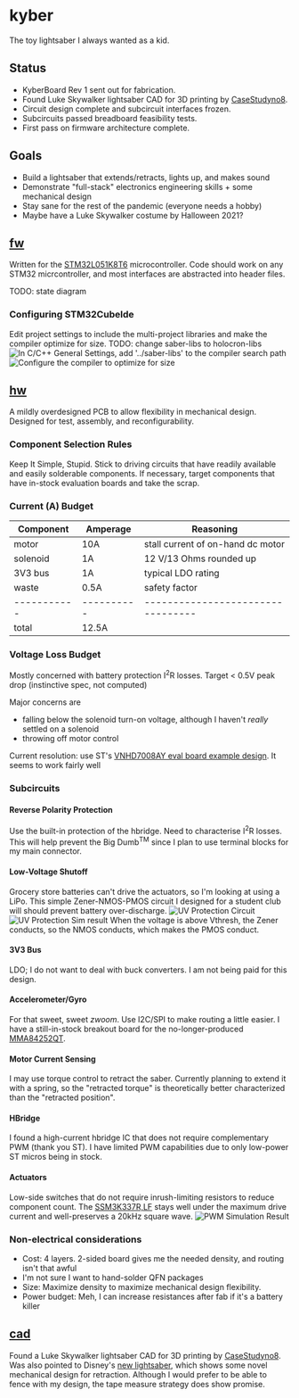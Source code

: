 # kyber
The toy lightsaber I always wanted as a kid.

## Status
* KyberBoard Rev 1 sent out for fabrication.
* Found Luke Skywalker lightsaber CAD for 3D printing by [CaseStudyno8](https://www.thingiverse.com/thing:1263192/files).
* Circuit design complete and subcircuit interfaces frozen.
* Subcircuits passed breadboard feasibility tests.
* First pass on firmware architecture complete.

## Goals
- Build a lightsaber that extends/retracts, lights up, and makes sound
- Demonstrate "full-stack" electronics engineering skills + some mechanical design
- Stay sane for the rest of the pandemic (everyone needs a hobby)
- Maybe have a Luke Skywalker costume by Halloween 2021?

## [fw](fw/)
Written for the [STM32L051K8T6](hw/KyberBoard/symbol-datasheets/stm32l051t8.pdf) microcontroller. Code should work on any STM32 micrcontroller, and most interfaces are abstracted into header files.

TODO: state diagram

### Configuring STM32CubeIde
Edit project settings to include the multi-project libraries and make the compiler optimize for size. TODO: change saber-libs to holocron-libs
![In C/C++ General Settings, add '../saber-libs' to the compiler search path](images-for-docs/include-hardware-h.png)
![Configure the compiler to optimize for size](images-for-docs/compiler-settings.png)

## [hw](hw/)
A mildly overdesigned PCB to allow flexibility in mechanical design. Designed for test, assembly, and reconfigurability.

### Component Selection Rules
Keep It Simple, Stupid. Stick to driving circuits that have readily available and easily solderable components. If necessary, target components that have in-stock evaluation boards and take the scrap.

### Current (A) Budget
|Component  |Amperage  |Reasoning                        |
|-----------|----------|---------------------------------|
|motor      |10A       |stall current of on-hand dc motor|
|solenoid   |1A        |12 V/13 Ohms rounded up          |
|3V3 bus    |1A        |typical LDO rating               |
|waste      |0.5A      |safety factor                    |
|-----------|----------|---------------------------------|
|total      |12.5A     |                                 |

### Voltage Loss Budget
Mostly concerned with battery protection I<sup>2</sup>R losses. Target < 0.5V peak drop (instinctive spec, not computed)

Major concerns are
- falling below the solenoid turn-on voltage, although I haven't _really_ settled on a solenoid
- throwing off motor control

Current resolution: use ST's [VNHD7008AY eval board example design](reference-manuals/en-vnhd7008ay.pdf). It seems to work fairly well

### Subcircuits
#### Reverse Polarity Protection
Use the built-in protection of the hbridge. Need to characterise I<sup>2</sup>R losses. This will help prevent the Big Dumb<sup>TM</sup> since I plan to use terminal blocks for my main connector.
#### Low-Voltage Shutoff
Grocery store batteries can't drive the actuators, so I'm looking at using a LiPo. This simple Zener-NMOS-PMOS circuit I designed for a student club will should prevent battery over-discharge.
![UV Protection Circuit](images-for-docs/uv-ckt.png)
![UV Protection Sim result](images-for-docs/uv-sim.png)
When the voltage is above Vthresh, the Zener conducts, so the NMOS conducts, which makes the PMOS conduct.
#### 3V3 Bus
LDO; I do not want to deal with buck converters. I am not being paid for this design.
#### Accelerometer/Gyro
For that sweet, sweet _zwoom_. Use I2C/SPI to make routing a little easier. I have a still-in-stock breakout board for the no-longer-produced [MMA84252QT](https://www.digikey.com/catalog/en/partgroup/mma8452q/11242).
#### Motor Current Sensing
I may use torque control to retract the saber. Currently planning to extend it with a spring, so the "retracted torque" is theoretically better characterized than the "retracted position".
#### HBridge
I found a high-current hbridge IC that does not require complementary PWM (thank you ST). I have limited PWM capabilities due to only low-power ST micros being in stock.
#### Actuators
Low-side switches that do not require inrush-limiting resistors to reduce component count. The [SSM3K337R,LF](https://www.digikey.com/en/products/detail/toshiba-semiconductor-and-storage/SSM3K337R-LF/5056502?s=N4IgTCBcDaIMpwLIGYDSzkHYBKIC6AvkA) stays well under the maximum drive current and well-preserves a 20kHz square wave.
![PWM Simulation Result](images-for-docs/pwm-sim.png)

### Non-electrical considerations
- Cost: 4 layers. 2-sided board gives me the needed density, and routing isn't that awful
- I'm not sure I want to hand-solder QFN packages
- Size: Maximize density to maximize mechanical design flexibility.
- Power budget: Meh, I can increase resistances after fab if it's a battery killer

## [cad](cad/)
Found a Luke Skywalker lightsaber CAD for 3D printing by [CaseStudyno8](https://www.thingiverse.com/thing:1263192/files). Was also pointed to Disney's [new lightsaber](https://mashable.com/article/real-lightsaber-star-wars-hotel-disney-world/), which shows some novel mechanical design for retraction. Although I would prefer to be able to fence with my design, the tape measure strategy does show promise.
